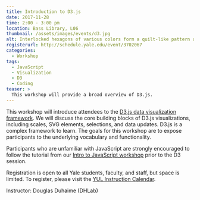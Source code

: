 ```yaml
---
title: Introduction to D3.js
date: 2017-11-28
time: 2:00 - 3:00 pm
location: Bass Library, L06
thumbnail: /assets/images/events/d3.jpg
alt: Interlocked hexagons of various colors form a quilt-like pattern across the entire screen.
registerurl: http://schedule.yale.edu/event/3702067
categories:
  - Workshop
tags:
  - JavaScript
  - Visualization
  - D3
  - Coding
teaser: >
  This workshop will provide a broad overview of D3.js. 
---
```

This workshop will introduce attendees to the <a href='https://d3js.org/' target='_blank'>D3.js data visualization framework</a>. We will discuss the core building blocks of D3.js visualizations, including scales, SVG elements, selections, and data updates. D3.js is a complex framework to learn. The goals for this workshop are to expose participants to the underlying vocabulary and functionality. 

Participants who are unfamiliar with JavaScript are strongly encouraged to follow the tutorial from our <a href='https://github.com/YaleDHLab/lab-workshops/blob/master/intro-to-javascript/README.md' target='_blank'>Intro to JavaScript workshop</a> prior to the D3 session.

Registration is open to all Yale students, faculty, and staff, but space is limited. To register, please visit the <a href='http://schedule.yale.edu/event/3702067' target='_blank'>YUL Instruction Calendar</a>.

Instructor: Douglas Duhaime (DHLab)